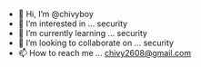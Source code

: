 - 👋 Hi, I’m @chivyboy
- 👀 I’m interested in ... security
- 🌱 I’m currently learning ... security
- 💞️ I’m looking to collaborate on ... security
- 📫 How to reach me ... chivy2608@gmail.com

<!---
chivyboy/chivyboy is a ✨ special ✨ repository because its `README.md` (this file) appears on your GitHub profile.
You can click the Preview link to take a look at your changes.
--->
